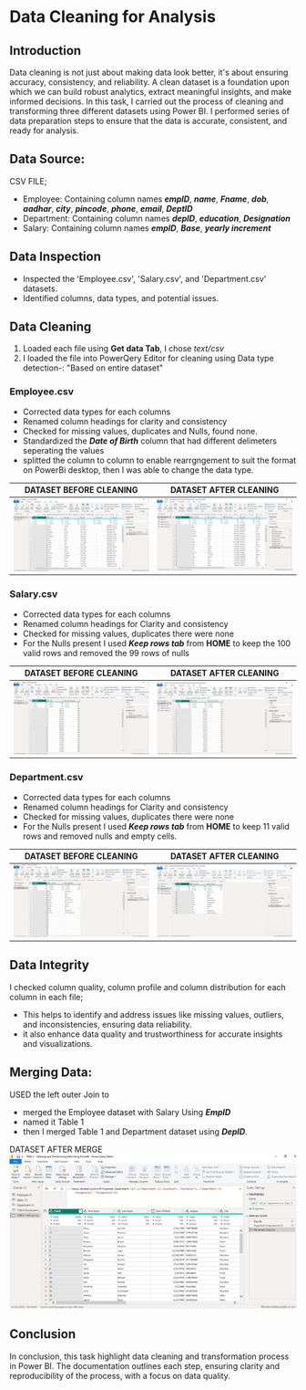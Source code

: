 # Data Cleaning for Analysis
## Introduction
Data cleaning is not just about making data look better, it's about ensuring accuracy, consistency, and reliability. A clean dataset is a foundation upon which we can build robust analytics, extract meaningful insights, and make informed decisions. In this task, I carried out the process of cleaning and transforming three different datasets using Power BI. I performed series of data preparation steps to ensure that the data is accurate, consistent, and ready for analysis.
## Data Source:
CSV FILE;
- Employee: Containing column names **_empID_**,	**_name_**,	**_Fname_**,	**_dob_**,	**_aadhar_**,	**_city_**,	**_pincode_**, **_phone_**, **_email_**,	**_DeptID_**
- Department: Containing column names **_depID_**,	**_education_**,	**_Designation_**
- Salary: Containing column names  **_empID_**,	**_Base_**,	**_yearly increment_**
## Data Inspection
- Inspected the 'Employee.csv', 'Salary.csv', and 'Department.csv' datasets.
- Identified columns, data types, and potential issues.
## Data Cleaning
1. Loaded each file using **Get data Tab**, I chose _text/csv_
2. I loaded the file into PowerQery Editor for cleaning using Data type detection-: "Based on entire dataset" 
### Employee.csv
- Corrected data types for each columns
- Renamed column headings for clarity and consistency
- Checked for missing values, duplicates and Nulls, found none.
- Standardized the **_Date of Birth_** column that had different delimeters seperating the values
- splitted the column to column to enable rearrgngement to suit the format on PowerBi desktop, then I was able to change the data type.

DATASET BEFORE CLEANING         |        DATASET AFTER CLEANING
:-------------------------------:|:---------------------------------:
![](https://github.com/AnietieJohnson/Data-Cleaning-and-Transformation-Using-Power-BI/blob/main/employee%20csv%20dataset%20before%20cleaning.png) | ![](https://github.com/AnietieJohnson/Data-Cleaning-and-Transformation-Using-Power-BI/blob/main/Employee%20Data%20set%20after%20cleaning.png)
### Salary.csv
- Corrected data types for each columns
- Renamed column headings for Clarity and consistency
- Checked for missing values, duplicates there were none
- For the Nulls present I used **_Keep rows tab_** from **HOME** to keep the 100 valid rows and removed the 99 rows of nulls

DATASET BEFORE CLEANING        | DATASET AFTER CLEANING
:-------------------------------:|:------------------------------:
![](https://github.com/AnietieJohnson/Data-Cleaning-and-Transformation-Using-Power-BI/blob/main/Salary%20CSV%20dataset%20before%20cleaning.png) | ![](https://github.com/AnietieJohnson/Data-Cleaning-and-Transformation-Using-Power-BI/blob/main/salary%20dataset%20after%20cleaning.png)
### Department.csv
- Corrected data types for each columns
- Renamed column headings for Clarity and consistency
- Checked for missing values, duplicates there were none
- For the Nulls present I used **_Keep rows tab_** from **HOME** to keep 11 valid rows and removed nulls and empty cells.

DATASET BEFORE CLEANING       |  DATASET AFTER CLEANING
:-------------------------------:|:--------------------------------:
![](https://github.com/AnietieJohnson/Data-Cleaning-and-Transformation-Using-Power-BI/blob/main/department%20csv%20data%20set%20before%20cleaning.png) | ![](https://github.com/AnietieJohnson/Data-Cleaning-and-Transformation-Using-Power-BI/blob/main/deptid.png)

## Data Integrity
I checked column quality, column profile and column distribution for each column in each file;
- This helps to identify and address issues like missing values, outliers, and inconsistencies, ensuring data reliability.
- it also enhance data quality and trustworthiness for accurate insights and visualizations.
## Merging Data:
USED the left outer Join to
- merged the Employee dataset with Salary Using **_EmpID_** 
- named it Table 1
- then I merged Table 1 and Department dataset using **_DepID_**.

DATASET AFTER MERGE
![](https://github.com/AnietieJohnson/Data-Cleaning-and-Transformation-Using-Power-BI/blob/main/merge%20datasets%20using%20left%20outer%20join.png)
## Conclusion
In conclusion, this task highlight data cleaning and transformation process in Power BI. The documentation outlines each step, ensuring clarity and reproducibility of the process, with a focus on data quality.
